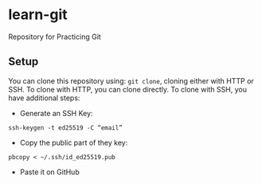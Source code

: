 # learn-git
Repository for Practicing Git

## Setup
You can clone this repository using: `git clone`, cloning either with HTTP or SSH. To clone with HTTP, you can clone directly. To clone with SSH, you have additional steps:
- Generate an SSH Key:
```
ssh-keygen -t ed25519 -C “email”
```
- Copy the public part of they key:
```
pbcopy < ~/.ssh/id_ed25519.pub 
```
- Paste it on GitHub

